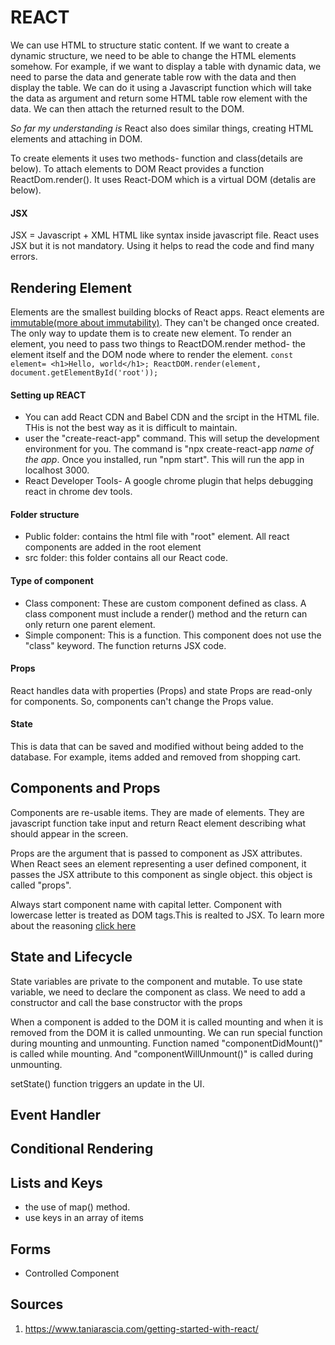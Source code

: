 REACT
=====

We can use HTML to structure static content. If we want to create a dynamic structure, we need to be able to change the
HTML elements somehow. For example, if we want to display a table with dynamic data, we need to parse the data and generate
table row with the data and then display the table. We can do it using a Javascript function which will take the data as
argument and return some HTML table row element with the data. We can then attach the returned result to the DOM. 

*So far my understanding is*
React also does similar things, creating HTML elements and attaching in DOM. 

To create elements it uses two methods- function and class(details are below).
To attach elements to DOM React provides a function ReactDom.render(). It uses React-DOM which is a virtual DOM (detalis are below).

    


#### JSX
JSX = Javascript + XML
HTML like syntax inside javascript file.
React uses JSX but it is not mandatory. Using it helps to read the code and find many errors.


## Rendering Element
Elements are the smallest building blocks of React apps. 
React elements are [immutable](https://en.wikipedia.org/wiki/Immutable_object)[(more about immutability)](https://github.com/badalsarkar/Software-Engineering-Concepts/blob/master/mutability/mutability.md). They can't be changed once created. 
The only way to update them is to create new element.
To render an element, you need to pass two things to ReactDOM.render method- the element itself and the DOM node where to 
render the element.
`
const element= <h1>Hello, world</h1>;
ReactDOM.render(element, document.getElementById('root'));
`

#### Setting up REACT
- You can add React CDN and Babel CDN and the srcipt in the HTML file. THis is not the best way as it is difficult to 
maintain. 
- user the "create-react-app" command. This will setup the development environment for you.
  The command is "npx create-react-app *name of the app*. Once you installed, run "npm start". This will run the app in 
  localhost 3000.
- React Developer Tools- A google chrome plugin that helps debugging react in chrome dev tools.

#### Folder structure
- Public folder: contains the html file with "root" element. All react components are added in the root element
- src folder: this folder contains all our React code. 

#### Type of component
- Class component: These are custom component defined as class. A class component must include a render() method and the 
 return can only return one parent element.
- Simple component: This is a function. This component does not use the "class" keyword. The function returns JSX code.

#### Props
React handles data with properties (Props) and state
Props are read-only for components. So, components can't change the Props value.

#### State
This is data that can be saved and modified without being added to the database. For example, items added and removed
from shopping cart.


## Components and Props
Components are re-usable items. They are made of elements. They are javascript function take input and return React 
element describing what should appear in the screen. 

Props are the argument that is passed to component as JSX attributes. When React sees an element representing a user defined
component, it passes the JSX attribute to this component as single object. this object is called "props".

Always start component name with capital letter. Component with lowercase letter is treated as DOM tags.This is realted
to JSX. To learn more about the reasoning [click here](https://reactjs.org/docs/jsx-in-depth.html#user-defined-components-must-be-capitalized)


## State and Lifecycle

State variables are private to the component and mutable. To use state  variable, we need to declare the component as 
class. We need to add a constructor and call the base constructor with the props

When a component is added to the DOM it is called mounting and when it is removed from the DOM it is called unmounting. 
We can run special function during mounting and unmounting. Function named "componentDidMount()" is called while mounting.
And "componentWillUnmount()" is called during unmounting. 

setState() function triggers an update in the UI.

## Event Handler

## Conditional Rendering

## Lists and Keys
- the use of map() method.
- use keys in an array of items

## Forms
- Controlled Component









Sources
-------
1. <https://www.taniarascia.com/getting-started-with-react/>

